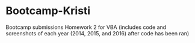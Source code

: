 # Bootcamp-Kristi
Bootcamp submissions
Homework 2 for VBA (includes code and screenshots of each year (2014, 2015, and 2016) after code has been ran)

